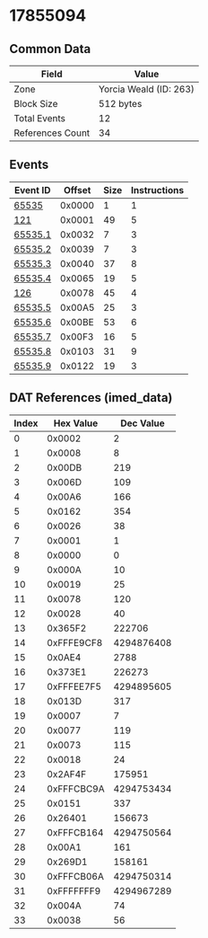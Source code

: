 # 17855094

## Common Data

| Field            | Value                  |
|------------------|------------------------|
| Zone             | Yorcia Weald (ID: 263) |
| Block Size       | 512 bytes              |
| Total Events     | 12                     |
| References Count | 34                     |

## Events

| Event ID                | Offset   |   Size |   Instructions |
|-------------------------|----------|--------|----------------|
| [65535](./65535.md)     | 0x0000   |      1 |              1 |
| [121](./121.md)         | 0x0001   |     49 |              5 |
| [65535.1](./65535.1.md) | 0x0032   |      7 |              3 |
| [65535.2](./65535.2.md) | 0x0039   |      7 |              3 |
| [65535.3](./65535.3.md) | 0x0040   |     37 |              8 |
| [65535.4](./65535.4.md) | 0x0065   |     19 |              5 |
| [126](./126.md)         | 0x0078   |     45 |              4 |
| [65535.5](./65535.5.md) | 0x00A5   |     25 |              3 |
| [65535.6](./65535.6.md) | 0x00BE   |     53 |              6 |
| [65535.7](./65535.7.md) | 0x00F3   |     16 |              5 |
| [65535.8](./65535.8.md) | 0x0103   |     31 |              9 |
| [65535.9](./65535.9.md) | 0x0122   |     19 |              3 |

## DAT References (imed_data)

|   Index | Hex Value   |   Dec Value |
|---------|-------------|-------------|
|       0 | 0x0002      |           2 |
|       1 | 0x0008      |           8 |
|       2 | 0x00DB      |         219 |
|       3 | 0x006D      |         109 |
|       4 | 0x00A6      |         166 |
|       5 | 0x0162      |         354 |
|       6 | 0x0026      |          38 |
|       7 | 0x0001      |           1 |
|       8 | 0x0000      |           0 |
|       9 | 0x000A      |          10 |
|      10 | 0x0019      |          25 |
|      11 | 0x0078      |         120 |
|      12 | 0x0028      |          40 |
|      13 | 0x365F2     |      222706 |
|      14 | 0xFFFE9CF8  |  4294876408 |
|      15 | 0x0AE4      |        2788 |
|      16 | 0x373E1     |      226273 |
|      17 | 0xFFFEE7F5  |  4294895605 |
|      18 | 0x013D      |         317 |
|      19 | 0x0007      |           7 |
|      20 | 0x0077      |         119 |
|      21 | 0x0073      |         115 |
|      22 | 0x0018      |          24 |
|      23 | 0x2AF4F     |      175951 |
|      24 | 0xFFFCBC9A  |  4294753434 |
|      25 | 0x0151      |         337 |
|      26 | 0x26401     |      156673 |
|      27 | 0xFFFCB164  |  4294750564 |
|      28 | 0x00A1      |         161 |
|      29 | 0x269D1     |      158161 |
|      30 | 0xFFFCB06A  |  4294750314 |
|      31 | 0xFFFFFFF9  |  4294967289 |
|      32 | 0x004A      |          74 |
|      33 | 0x0038      |          56 |
